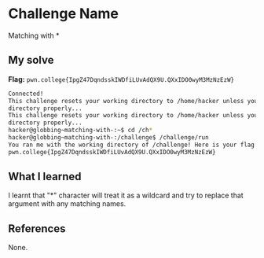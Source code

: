 # Challenge Name
Matching with *

## My solve
**Flag:** `pwn.college{IpgZ47DqndsskIWDfiLUvAdQX9U.QXxIDO0wyM3MzNzEzW}`

```bash
Connected!
This challenge resets your working directory to /home/hacker unless you change
directory properly...
This challenge resets your working directory to /home/hacker unless you change
directory properly...
hacker@globbing~matching-with-:~$ cd /ch*
hacker@globbing~matching-with-:/challenge$ /challenge/run
You ran me with the working directory of /challenge! Here is your flag:
pwn.college{IpgZ47DqndsskIWDfiLUvAdQX9U.QXxIDO0wyM3MzNzEzW}
```

## What I learned
I learnt that "*" character will treat it as a wildcard and try to replace that argument with any matching names.

## References 
None.
